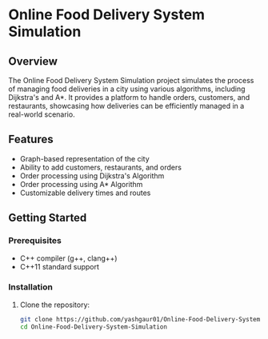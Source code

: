 # Online Food Delivery System Simulation

## Overview

The Online Food Delivery System Simulation project simulates the process of managing food deliveries in a city using various algorithms, including Dijkstra's and A*. It provides a platform to handle orders, customers, and restaurants, showcasing how deliveries can be efficiently managed in a real-world scenario.

## Features

- Graph-based representation of the city
- Ability to add customers, restaurants, and orders
- Order processing using Dijkstra's Algorithm
- Order processing using A* Algorithm
- Customizable delivery times and routes

## Getting Started

### Prerequisites

- C++ compiler (g++, clang++)
- C++11 standard support

### Installation

1. Clone the repository:
   ```bash
   git clone https://github.com/yashgaur01/Online-Food-Delivery-System-Simulation.git
   cd Online-Food-Delivery-System-Simulation
